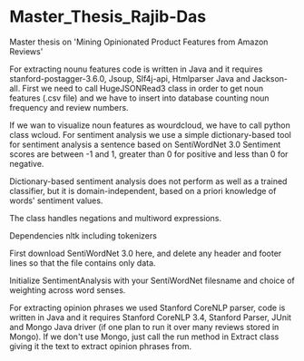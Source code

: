 # Master_Thesis_Rajib-Das
Master thesis on 'Mining Opinionated Product Features from Amazon Reviews'

For extracting nounu features code is written in Java and it requires stanford-postagger-3.6.0, Jsoup, Slf4j-api, Htmlparser Java and Jackson-all. First we need to call HugeJSONRead3 class in order to get noun features (.csv file) and we have to insert into database counting noun frequency and review numbers.


If we wan to visualize noun features as wourdcloud, we have to call python class wcloud. For sentiment analysis we use a simple dictionary-based tool for sentiment analysis a sentence based on SentiWordNet 3.0 Sentiment scores are between -1 and 1, greater than 0 for positive and less than 0 for negative.

Dictionary-based sentiment analysis does not perform as well as a trained classifier, but it is domain-independent, based on a priori knowledge of words' sentiment values.

The class handles negations and multiword expressions.

Dependencies
nltk including tokenizers

First download SentiWordNet 3.0 here, and delete any header and footer lines so that the file contains only data.

Initialize SentimentAnalysis with your SentiWordNet filesname and choice of weighting across word senses.


For extracting opinion phrases we used Stanford CoreNLP parser, code is written in Java and it requires Stanford CoreNLP 3.4, Stanford Parser, JUnit and Mongo Java driver (if one plan to run it over many reviews stored in Mongo). If we don't use Mongo, just call the run method in Extract class giving it the text to extract opinion phrases from.
